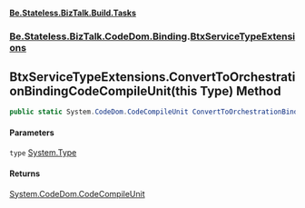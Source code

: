 #### [Be.Stateless.BizTalk.Build.Tasks](README.md 'README')
### [Be.Stateless.BizTalk.CodeDom.Binding](Be.Stateless.BizTalk.CodeDom.Binding.md 'Be.Stateless.BizTalk.CodeDom.Binding').[BtxServiceTypeExtensions](BtxServiceTypeExtensions.md 'Be.Stateless.BizTalk.CodeDom.Binding.BtxServiceTypeExtensions')

## BtxServiceTypeExtensions.ConvertToOrchestrationBindingCodeCompileUnit(this Type) Method

```csharp
public static System.CodeDom.CodeCompileUnit ConvertToOrchestrationBindingCodeCompileUnit(this System.Type type);
```
#### Parameters

<a name='Be.Stateless.BizTalk.CodeDom.Binding.BtxServiceTypeExtensions.ConvertToOrchestrationBindingCodeCompileUnit(thisSystem.Type).type'></a>

`type` [System.Type](https://docs.microsoft.com/en-us/dotnet/api/System.Type 'System.Type')

#### Returns
[System.CodeDom.CodeCompileUnit](https://docs.microsoft.com/en-us/dotnet/api/System.CodeDom.CodeCompileUnit 'System.CodeDom.CodeCompileUnit')